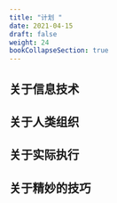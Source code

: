 ```yaml
---
title: "计划 "
date: 2021-04-15
draft: false
weight: 24
bookCollapseSection: true
---
```


## 关于信息技术
## 关于人类组织
## 关于实际执行
## 关于精妙的技巧







